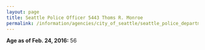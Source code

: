 ```yaml
---
layout: page
title: Seattle Police Officer 5443 Thoms R. Monroe
permalink: /information/agencies/city_of_seattle/seattle_police_department/copbook/5443/
---
```


**Age as of Feb. 24, 2016:** 56
